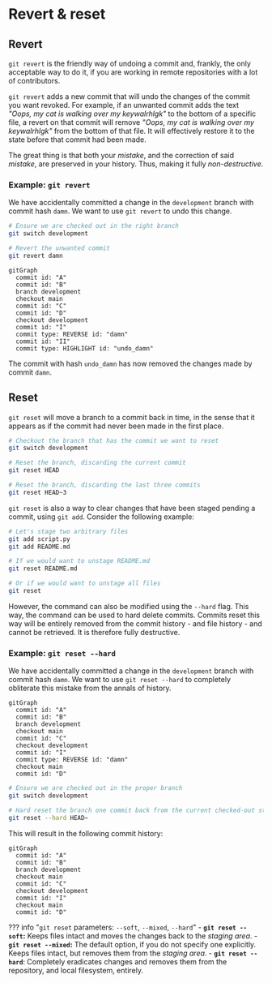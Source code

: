 # Revert & reset

## Revert

`git revert` is the friendly way of undoing a commit and, frankly, the only acceptable way to do it, if you are working in remote repositories with a lot of contributors.

`git revert` adds a new commit that will undo the changes of the commit you want revoked. For example, if an unwanted commit adds the text *"Oops, my cat is walking over my keywalrhlgk"* to the bottom of a specific file, a revert on that commit will remove *"Oops, my cat is walking over my keywalrhlgk"* from the bottom of that file. It will effectively restore it to the state before that commit had been made.

The great thing is that both your *mistake*, and the correction of said *mistake*, are preserved in your history. Thus, making it fully *non-destructive*.

### Example: `git revert`

We have accidentally committed a change in the `development` branch with commit hash `damn`. We want to use `git revert` to undo this change.

```bash
# Ensure we are checked out in the right branch
git switch development

# Revert the unwanted commit
git revert damn
```

```mermaid
gitGraph
  commit id: "A"
  commit id: "B"
  branch development
  checkout main
  commit id: "C"
  commit id: "D"
  checkout development
  commit id: "I"
  commit type: REVERSE id: "damn"
  commit id: "II"
  commit type: HIGHLIGHT id: "undo_damn"
```

The commit with hash `undo_damn` has now removed the changes made by commit `damn`.

## Reset

`git reset` will move a branch to a commit back in time, in the sense that it appears as if the commit had never been made in the first place.

```bash
# Checkout the branch that has the commit we want to reset
git switch development

# Reset the branch, discarding the current commit
git reset HEAD

# Reset the branch, discarding the last three commits
git reset HEAD~3
```

`git reset` is also a way to clear changes that have been staged pending a commit, using `git add`. Consider the following example:

```bash
# Let's stage two arbitrary files
git add script.py
git add README.md

# If we would want to unstage README.md
git reset README.md

# Or if we would want to unstage all files
git reset
```

However, the command can also be modified using the `--hard` flag. This way, the command can be used to hard delete commits. Commits reset this way will be entirely removed from the commit history - and file history - and cannot be retrieved. It is therefore fully destructive.

### Example: `git reset --hard`

We have accidentally committed a change in the `development` branch with commit hash `damn`. We want to use `git reset --hard` to completely obliterate this mistake from the annals of history.

```mermaid
gitGraph
  commit id: "A"
  commit id: "B"
  branch development
  checkout main
  commit id: "C"
  checkout development
  commit id: "I"
  commit type: REVERSE id: "damn"
  checkout main
  commit id: "D"
```

```bash
# Ensure we are checked out in the proper branch
git switch development

# Hard reset the branch one commit back from the current checked-out state
git reset --hard HEAD~
```

This will result in the following commit history:

```mermaid
gitGraph
  commit id: "A"
  commit id: "B"
  branch development
  checkout main
  commit id: "C"
  checkout development
  commit id: "I"
  checkout main
  commit id: "D"
```

??? info "`git reset` parameters: `--soft`, `--mixed`, `--hard`"
    - **`git reset --soft`:** Keeps files intact and moves the changes back to the *staging area*.
    - **`git reset --mixed`:** The default option, if you do not specify one explicitly. Keeps files intact, but removes them from the *staging area*.
    - **`git reset --hard`**: Completely eradicates changes and removes them from the repository, and local filesystem, entirely.